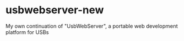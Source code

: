 # usbwebserver-new
My own continuation of "UsbWebServer", a portable web development platform for USBs
